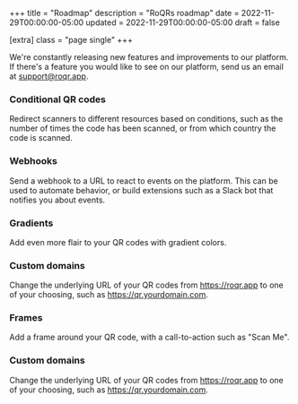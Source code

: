 +++
title = "Roadmap"
description = "RoQRs roadmap"
date = 2022-11-29T00:00:00-05:00
updated = 2022-11-29T00:00:00-05:00
draft = false

[extra]
class = "page single"
+++

We're constantly releasing new features and improvements to our platform. If there's a feature you would like to see on our platform, send us an email at [support@roqr.app](mailto:support@roqr.app).

### Conditional QR codes
Redirect scanners to different resources based on conditions, such as the number of times the code has been scanned, or from which country the code is scanned.

### Webhooks
Send a webhook to a URL to react to events on the platform. This can be used to automate behavior, or build extensions such as a Slack bot that notifies you about events.

### Gradients
Add even more flair to your QR codes with gradient colors.

### Custom domains
Change the underlying URL of your QR codes from https://roqr.app to one of your choosing, such as https://qr.yourdomain.com.

### Frames
Add a frame around your QR code, with a call-to-action such as "Scan Me".

### Custom domains
Change the underlying URL of your QR codes from https://roqr.app to one of your choosing, such as https://qr.yourdomain.com.
